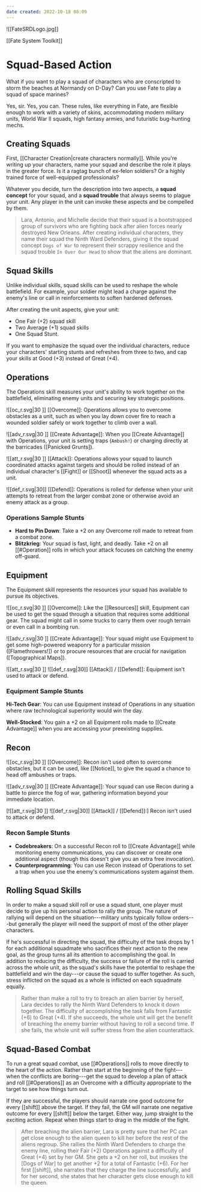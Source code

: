 ```yaml
---
date created: 2022-10-18 08:09
---
```


![[FateSRDLogo.jpg]]

[[Fate System Toolkit]]

# Squad-Based Action

What if you want to play a squad of characters who are conscripted to storm the beaches at Normandy on D-Day? Can you use Fate to play a squad of space marines?

Yes, sir. Yes, you can.  These rules, like everything in Fate, are flexible enough to work with a variety of skins, accommodating modern military units, World War II squads, high fantasy armies, and futuristic bug-hunting mechs.

## Creating Squads

First, [[Character Creation|create characters normally]]. While you're writing up your characters, name your squad and describe the role it plays in the greater force. Is it a ragtag bunch of ex-felon soldiers? Or a highly trained force of well-equipped professionals?

Whatever you decide, turn the description into two aspects, a **squad concept** for your squad, and a **squad trouble** that always seems to plague your unit. Any player in the unit can invoke these aspects and be compelled by them.

> Lara, Antonio, and Michelle decide that their squad is a bootstrapped group of survivors who are fighting back after alien forces nearly destroyed New Orleans. After creating individual characters, they name their squad the Ninth Ward Defenders, giving it the squad concept `Dogs of War` to represent their scrappy resilience and the squad trouble `In Over Our Head` to show that the aliens are dominant.

## Squad Skills

Unlike individual skills, squad skills can be used to reshape the whole battlefield. For example, your soldier might lead a charge against the enemy's line or call in reinforcements to soften hardened defenses.

After creating the unit aspects, give your unit:

- One Fair (+2) squad skill
- Two Average (+1) squad skills
- One Squad Stunt.  

If you want to emphasize the squad over the individual characters, reduce your characters' starting stunts and refreshes from three to two, and cap your skills at Good (+3) instead of Great (+4).

## Operations

The Operations skill measures your unit's ability to work together on the battlefield, eliminating enemy units and securing key strategic positions.

![[oc_r.svg|30 ]] [[Overcome]]: Operations allows you to overcome obstacles as a unit, such as when you lay down cover fire to reach a wounded soldier safely or work together to climb over a wall.

![[adv_r.svg|30 ]] [[Create Advantage]]: When you [[Create Advantage]] with Operations, your unit is setting traps (`Ambush!`) or charging directly at the barricades ([Panicked Grunts]).

![[att_r.svg|30 ]] [[Attack]]: Operations allows your squad to launch coordinated attacks against targets and should be rolled instead of an individual character's [[Fight]] or [[Shoot]] whenever the squad acts as a unit.

![[def_r.svg|30]] [[Defend]]: Operations is rolled for defense when your unit attempts to retreat from the larger combat zone or otherwise avoid an enemy attack as a group.

### Operations Sample Stunts

- **Hard to Pin Down**: Take a +2 on any Overcome roll made to retreat from a combat zone.
- **Blitzkrieg**: Your squad is fast, light, and deadly. Take +2 on all [[#Operation]] rolls in which your attack focuses on catching the enemy off-guard.

## Equipment

The Equipment skill represents the resources your squad has available to pursue its objectives.

![[oc_r.svg|30 ]] [[Overcome]]: Like the [[Resources]] skill, Equipment can be used to get the squad through a situation that requires some additional gear. The squad might call in some trucks to carry them over rough terrain or even call in a bombing run.

![[adv_r.svg|30 ]] [[Create Advantage]]: Your squad might use Equipment to get some high-powered weaponry for a particular mission ([Flamethrowers!]) or to procure resources that are crucial for navigation ([Topographical Maps]).

![[att_r.svg|30 ]] ![[def_r.svg|30]] [[Attack]] / [[Defend]]: Equipment isn't used to attack or defend.

### Equipment Sample Stunts

**Hi-Tech Gear**: You can use Equipment instead of Operations in any situation where raw technological superiority would win the day.

**Well-Stocked**: You gain a +2 on all Equipment rolls made to [[Create Advantage]] when you are accessing your preexisting supplies.

## Recon

![[oc_r.svg|30 ]] [[Overcome]]: Recon isn't used often to overcome obstacles, but it can be used, like [[Notice]], to give the squad a chance to head off ambushes or traps.

![[adv_r.svg|30 ]] [[Create Advantage]]: Your squad can use Recon during a battle to pierce the fog of war, gathering information beyond your immediate location.

[![[att_r.svg|30 ]] ![[def_r.svg|30]] [[Attack]] / [[Defend]]:] Recon isn't used to attack or defend.

### Recon Sample Stunts

- **Codebreakers**: On a successful Recon roll to [[Create Advantage]] while monitoring enemy communications, you can discover or create one additional aspect (though this doesn't give you an extra free invocation).
- **Counterprogramming**: You can use Recon instead of Operations to set a trap when you use the enemy's communications system against them.

## Rolling Squad Skills

In order to make a squad skill roll or use a squad stunt, one player must decide to give up his personal action to rally the group. The nature of rallying will depend on the situation---military units typically follow orders---but generally the player will need the support of most of the other player characters.

If he's successful in directing the squad, the difficulty of the task drops by 1 for each additional squadmate who sacrifices their next action to the new goal, as the group turns all its attention to accomplishing the goal. In addition to reducing the difficulty, the success or failure of the roll is carried across the whole unit, as the squad's skills have the potential to reshape the battlefield and win the day---or cause the squad to suffer together. As such, stress inflicted on the squad as a whole is inflicted on each squadmate equally.

> Rather than make a roll to try to breach an alien barrier by herself, Lara decides to rally the Ninth Ward Defenders to knock it down together. The difficulty of accomplishing the task falls from Fantastic (+6) to Great (+4). If she succeeds, the whole unit will get the benefit of breaching the enemy barrier without having to roll a second time. If she fails, the whole unit will suffer stress from the alien counterattack.

## Squad-Based Combat

To run a great squad combat, use [[#Operations]] rolls to move directly to the heart of the action. Rather than start at the beginning of the fight---when the conflicts are boring---get the squad to develop a plan of attack and roll [[#Operations]] as an Overcome with a difficulty appropriate to the target to see how things turn out.

If they are successful, the players should narrate one good outcome for every [[shift]] above the target. If they fail, the GM will narrate one negative outcome for every [[shift]] below the target. Either way, jump straight to the exciting action. Repeat when things start to drag in the middle of the fight.

> After breaching the alien barrier, Lara is pretty sure that her PC can get close enough to the alien queen to kill her before the rest of the aliens regroup. She rallies the Ninth Ward Defenders to charge the enemy line, rolling their Fair (+2) Operations against a difficulty of Great (+4) set by her GM. She gets a +2 on her roll, but invokes the [Dogs of War] to get another +2 for a total of Fantastic (+6). For her first [[shift]], she narrates that they charge the line successfully, and for her second, she states that her character gets close enough to kill the queen.
